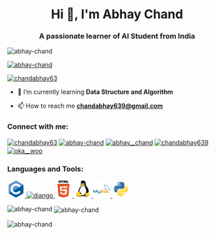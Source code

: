 <h1 align="center">Hi 👋, I'm Abhay Chand</h1>
<h3 align="center">A passionate learner of AI Student from India</h3>

<p align="left"> <img src="https://komarev.com/ghpvc/?username=abhay-chand&label=Profile%20views&color=0e75b6&style=flat" alt="abhay-chand" /> </p>

<p align="left"> <a href="https://github.com/ryo-ma/github-profile-trophy"><img src="https://github-profile-trophy.vercel.app/?username=abhay-chand" alt="abhay-chand" /></a> </p>

<p align="left"> <a href="https://twitter.com/chandabhay63" target="blank"><img src="https://img.shields.io/twitter/follow/chandabhay63?logo=twitter&style=for-the-badge" alt="chandabhay63" /></a> </p>

- 🌱 I’m currently learning **Data Structure and Algorithm**

- 📫 How to reach me **chandabhay639@gmail.com**

<h3 align="left">Connect with me:</h3>
<p align="left">
<a href="https://twitter.com/chandabhay63" target="blank"><img align="center" src="https://raw.githubusercontent.com/rahuldkjain/github-profile-readme-generator/master/src/images/icons/Social/twitter.svg" alt="chandabhay63" height="30" width="40" /></a>
<a href="https://linkedin.com/in/abhay-chand" target="blank"><img align="center" src="https://raw.githubusercontent.com/rahuldkjain/github-profile-readme-generator/master/src/images/icons/Social/linked-in-alt.svg" alt="abhay-chand" height="30" width="40" /></a>
<a href="https://instagram.com/abhay__chand" target="blank"><img align="center" src="https://raw.githubusercontent.com/rahuldkjain/github-profile-readme-generator/master/src/images/icons/Social/instagram.svg" alt="abhay__chand" height="30" width="40" /></a>
<a href="https://www.hackerrank.com/chandabhay639" target="blank"><img align="center" src="https://raw.githubusercontent.com/rahuldkjain/github-profile-readme-generator/master/src/images/icons/Social/hackerrank.svg" alt="chandabhay639" height="30" width="40" /></a>
<a href="https://www.leetcode.com/oka__woo" target="blank"><img align="center" src="https://raw.githubusercontent.com/rahuldkjain/github-profile-readme-generator/master/src/images/icons/Social/leet-code.svg" alt="oka__woo" height="30" width="40" /></a>
</p>

<h3 align="left">Languages and Tools:</h3>
<p align="left"> <a href="https://www.cprogramming.com/" target="_blank" rel="noreferrer"> <img src="https://raw.githubusercontent.com/devicons/devicon/master/icons/c/c-original.svg" alt="c" width="40" height="40"/> </a> <a href="https://www.djangoproject.com/" target="_blank" rel="noreferrer"> <img src="https://cdn.worldvectorlogo.com/logos/django.svg" alt="django" width="40" height="40"/> </a> <a href="https://www.w3.org/html/" target="_blank" rel="noreferrer"> <img src="https://raw.githubusercontent.com/devicons/devicon/master/icons/html5/html5-original-wordmark.svg" alt="html5" width="40" height="40"/> </a> <a href="https://www.linux.org/" target="_blank" rel="noreferrer"> <img src="https://raw.githubusercontent.com/devicons/devicon/master/icons/linux/linux-original.svg" alt="linux" width="40" height="40"/> </a> <a href="https://www.mysql.com/" target="_blank" rel="noreferrer"> <img src="https://raw.githubusercontent.com/devicons/devicon/master/icons/mysql/mysql-original-wordmark.svg" alt="mysql" width="40" height="40"/> </a> <a href="https://www.python.org" target="_blank" rel="noreferrer"> <img src="https://raw.githubusercontent.com/devicons/devicon/master/icons/python/python-original.svg" alt="python" width="40" height="40"/> </a> </p>

<p><img align="left" src="https://github-readme-stats.vercel.app/api/top-langs?username=abhay-chand&show_icons=true&locale=en&layout=compact" alt="abhay-chand" /></p>

<p>&nbsp;<img align="center" src="https://github-readme-stats.vercel.app/api?username=abhay-chand&show_icons=true&locale=en" alt="abhay-chand" /></p>

<p><img align="center" src="https://github-readme-streak-stats.herokuapp.com/?user=abhay-chand&" alt="abhay-chand" /></p>
